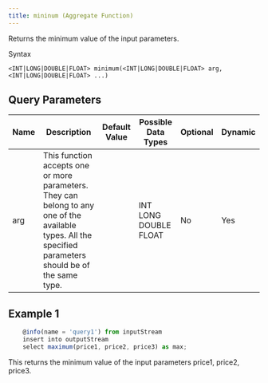 ```yaml
---
title: mininum (Aggregate Function)
---
```


Returns the minimum value of the input parameters.

Syntax

    <INT|LONG|DOUBLE|FLOAT> minimum(<INT|LONG|DOUBLE|FLOAT> arg, <INT|LONG|DOUBLE|FLOAT> ...)

## Query Parameters

| Name | Description                                                                                                                                               | Default Value | Possible Data Types   | Optional | Dynamic |
|------|-----------------------------------------------------------------------------------------------------------------------------------------------------------|---------------|-----------------------|----------|---------|
| arg  | This function accepts one or more parameters. They can belong to any one of the available types. All the specified parameters should be of the same type. |               | INT LONG DOUBLE FLOAT | No       | Yes     |

## Example 1
```js
    @info(name = 'query1') from inputStream
    insert into outputStream
    select maximum(price1, price2, price3) as max;
```
This returns the minimum value of the input parameters price1, price2, price3.